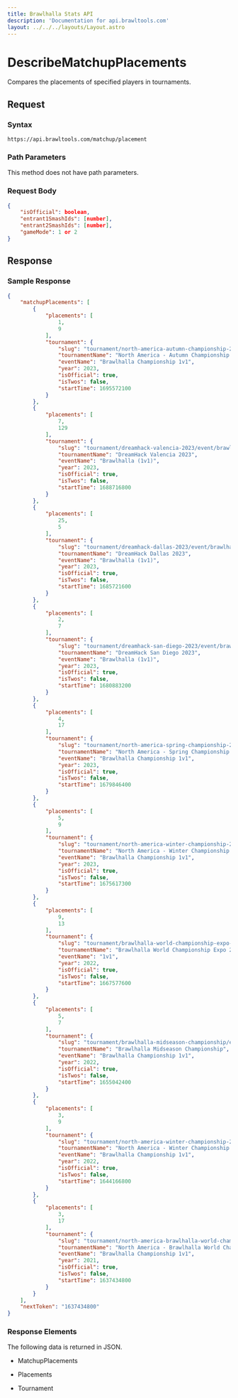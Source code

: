 ```yaml
---
title: Brawlhalla Stats API
description: 'Documentation for api.brawltools.com'
layout: ../../../layouts/Layout.astro
---
```


# DescribeMatchupPlacements

Compares the placements of specified players in tournaments.

## Request

### Syntax

```https://api.brawltools.com/matchup/placement```

### Path Parameters

This method does not have path parameters.

### Request Body

```json
{
    "isOfficial": boolean,
    "entrant1SmashIds": [number],
    "entrant2SmashIds": [number],
    "gameMode": 1 or 2
}
```

## Response

### Sample Response

```json
{
    "matchupPlacements": [
        {
            "placements": [
                1,
                9
            ],
            "tournament": {
                "slug": "tournament/north-america-autumn-championship-2023/event/brawlhalla-championship-1v1",
                "tournamentName": "North America - Autumn Championship 2023",
                "eventName": "Brawlhalla Championship 1v1",
                "year": 2023,
                "isOfficial": true,
                "isTwos": false,
                "startTime": 1695572100
            }
        },
        {
            "placements": [
                7,
                129
            ],
            "tournament": {
                "slug": "tournament/dreamhack-valencia-2023/event/brawlhalla-1v1",
                "tournamentName": "DreamHack Valencia 2023",
                "eventName": "Brawlhalla (1v1)",
                "year": 2023,
                "isOfficial": true,
                "isTwos": false,
                "startTime": 1688716800
            }
        },
        {
            "placements": [
                25,
                5
            ],
            "tournament": {
                "slug": "tournament/dreamhack-dallas-2023/event/brawlhalla-1v1",
                "tournamentName": "DreamHack Dallas 2023",
                "eventName": "Brawlhalla (1v1)",
                "year": 2023,
                "isOfficial": true,
                "isTwos": false,
                "startTime": 1685721600
            }
        },
        {
            "placements": [
                2,
                7
            ],
            "tournament": {
                "slug": "tournament/dreamhack-san-diego-2023/event/brawlhalla-1v1",
                "tournamentName": "DreamHack San Diego 2023",
                "eventName": "Brawlhalla (1v1)",
                "year": 2023,
                "isOfficial": true,
                "isTwos": false,
                "startTime": 1680883200
            }
        },
        {
            "placements": [
                4,
                17
            ],
            "tournament": {
                "slug": "tournament/north-america-spring-championship-2023/event/brawlhalla-championship-1v1",
                "tournamentName": "North America - Spring Championship 2023",
                "eventName": "Brawlhalla Championship 1v1",
                "year": 2023,
                "isOfficial": true,
                "isTwos": false,
                "startTime": 1679846400
            }
        },
        {
            "placements": [
                5,
                9
            ],
            "tournament": {
                "slug": "tournament/north-america-winter-championship-2023/event/brawlhalla-championship-1v1",
                "tournamentName": "North America - Winter Championship 2023",
                "eventName": "Brawlhalla Championship 1v1",
                "year": 2023,
                "isOfficial": true,
                "isTwos": false,
                "startTime": 1675617300
            }
        },
        {
            "placements": [
                9,
                13
            ],
            "tournament": {
                "slug": "tournament/brawlhalla-world-championship-expo-2022/event/1v1",
                "tournamentName": "Brawlhalla World Championship Expo 2022",
                "eventName": "1v1",
                "year": 2022,
                "isOfficial": true,
                "isTwos": false,
                "startTime": 1667577600
            }
        },
        {
            "placements": [
                5,
                7
            ],
            "tournament": {
                "slug": "tournament/brawlhalla-midseason-championship/event/brawlhalla-championship-1v1",
                "tournamentName": "Brawlhalla Midseason Championship",
                "eventName": "Brawlhalla Championship 1v1",
                "year": 2022,
                "isOfficial": true,
                "isTwos": false,
                "startTime": 1655042400
            }
        },
        {
            "placements": [
                3,
                9
            ],
            "tournament": {
                "slug": "tournament/north-america-winter-championship-2022/event/brawlhalla-championship-1v1",
                "tournamentName": "North America - Winter Championship 2022",
                "eventName": "Brawlhalla Championship 1v1",
                "year": 2022,
                "isOfficial": true,
                "isTwos": false,
                "startTime": 1644166800
            }
        },
        {
            "placements": [
                3,
                17
            ],
            "tournament": {
                "slug": "tournament/north-america-brawlhalla-world-championship-2021/event/brawlhalla-championship-1v1",
                "tournamentName": "North America - Brawlhalla World Championship 2021",
                "eventName": "Brawlhalla Championship 1v1",
                "year": 2021,
                "isOfficial": true,
                "isTwos": false,
                "startTime": 1637434800
            }
        }
    ],
    "nextToken": "1637434800"
}
```

### Response Elements

The following data is returned in JSON.

- MatchupPlacements

- Placements

- Tournament